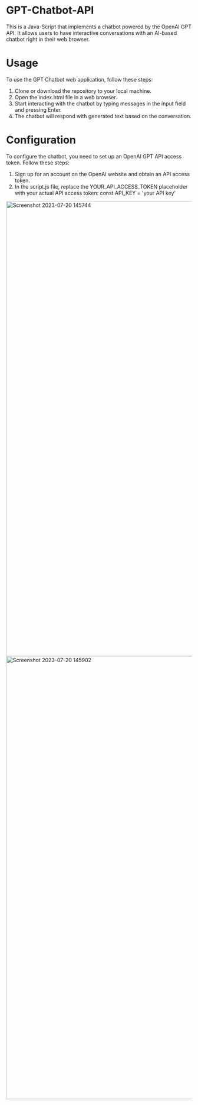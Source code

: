 # GPT-Chatbot-API
This is a Java-Script that implements a chatbot powered by the OpenAI GPT API. It allows users to have interactive conversations with an AI-based chatbot right in their web browser.
# Usage
To use the GPT Chatbot web application, follow these steps:

1. Clone or download the repository to your local machine.
2. Open the index.html file in a web browser.
3. Start interacting with the chatbot by typing messages in the input field and pressing Enter.
4. The chatbot will respond with generated text based on the conversation.

# Configuration
To configure the chatbot, you need to set up an OpenAI GPT API access token. Follow these steps:

1. Sign up for an account on the OpenAI website and obtain an API access token.
2. In the script.js file, replace the YOUR_API_ACCESS_TOKEN placeholder with your actual API access token: 
const API_KEY = 'your API key'


<img width="1231" alt="Screenshot 2023-07-20 145744" src="https://github.com/PoratEyal/GPT-Chatbot/assets/134833213/842564d3-d505-452d-877a-6a816ea21f49">
<img width="1199" alt="Screenshot 2023-07-20 145902" src="https://github.com/PoratEyal/GPT-Chatbot/assets/134833213/dd70deb3-8c52-4ac7-abf3-e0f8ae547e8f">
